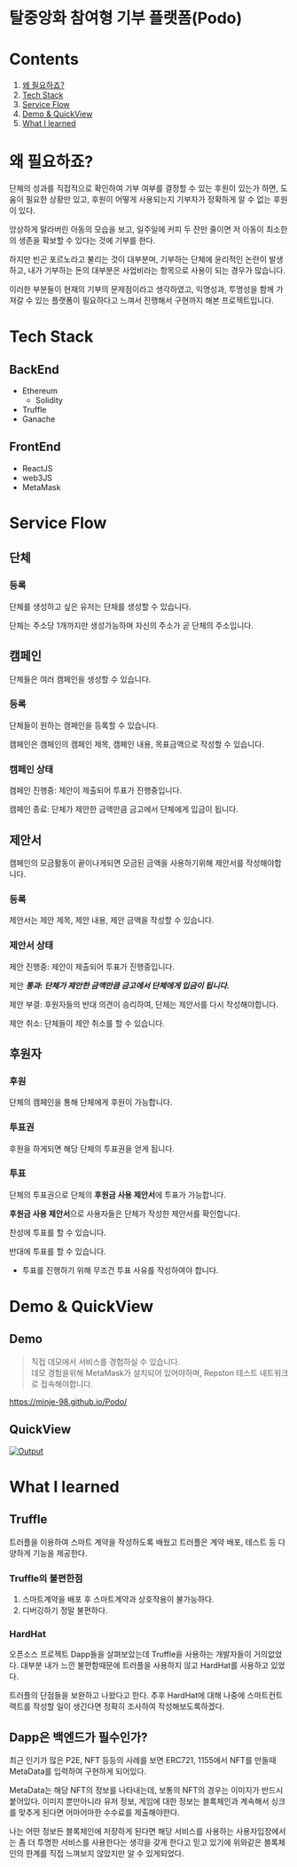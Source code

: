 # 탈중앙화 참여형 기부 플랫폼(Podo)
# Contents
1. [왜 필요하죠?](#왜-필요하죠?)
2. [Tech Stack](#Tech-Stack)
3. [Service Flow](#Service-Flow)
4. [Demo & QuickView](#Demo-&-QuickView)
5. [What I learned](#What-I-learned)
# 왜 필요하죠?
단체의 성과를 직접적으로 확인하여 기부 여부를 결정할 수 있는 후원이 있는가 하면, 도움이 필요한 상황만 있고, 후원이 어떻게 사용되는지 기부자가 정확하게 알 수 없는 후원이 있다.

앙상하게 말라버린 아동의 모습을 보고, 일주일에 커피 두 잔만 줄이면 저 아동이 최소한의 생존을 확보할 수 있다는 것에 기부를 한다.

하지만 빈곤 포르노라고 불리는 것이 대부분며, 기부하는 단체에 윤리적인 논란이 발생하고, 내가 기부하는 돈의 대부분은 사업비라는 항목으로 사용이 되는 경우가 많습니다.

이러한 부분들이 현재의 기부의 문제점이라고 생각하였고, 익명성과, 투명성을 함께 가져갈 수 있는 플랫폼이 필요하다고 느껴서 진행해서 구현까지 해본 프로젝트입니다.

# Tech Stack
## BackEnd
- Ethereum
    - Solidity
- Truffle
- Ganache
## FrontEnd
- ReactJS
- web3JS
- MetaMask
# Service Flow
## 단체
### 등록

단체를 생성하고 싶은 유저는 단체를 생성할 수 있습니다.

단체는 주소당 1개까지만 생성가능하며 자신의 주소가 곧 단체의 주소입니다.

## 캠페인

단체들은 여러 캠페인을 생성할 수 있습니다.

### 등록

단체들이 원하는 캠페인을 등록할 수 있습니다.

캠페인은 캠페인의 캠페인 제목, 캠페인 내용, 목표금액으로 작성할 수 있습니다.

### 캠페인 상태

캠페인 진행중: 제안이 제출되어 투표가 진행중입니다.

캠페인 종료: 단체가 제안한 금액만큼 금고에서 단체에게 입금이 됩니다.

## 제안서

캠페인의 모금활동이 끝이나게되면 모금된 금액을 사용하기위해 제안서를 작성해야합니다.

### 등록

제안서는 제안 제목, 제안 내용, 제안 금액을 작성할 수 있습니다.

### 제안서 상태

제안 진행중: 제안이 제출되어 투표가 진행중입니다.

제안 ***통과: 단체가 제안한 금액만큼 금고에서 단체에게 입금이 됩니다.***

제안 부결: 후원자들의 반대 의견이 승리하여, 단체는 제안서를 다시 작성해야합니다.

제안 취소: 단체들이 제안 취소를 할 수 있습니다.

## 후원자

### 후원

단체의 캠페인을 통해 단체에게 후원이 가능합니다.

### 투표권

후원을 하게되면 해당 단체의 투표권을 얻게 됩니다.

### 투표

단체의 투표권으로 단체의 **후원금 사용 제안서**에 투표가 가능합니다.

**후원금 사용 제안서**으로 사용자들은 단체가 작성한 제안서를 확인합니다.

찬성에 투표를 할 수 있습니다.

반대에 투표를 할 수 있습니다.

- 투표를 진행하기 위해 무조건 투표 사유를 작성하여야 합니다.
# Demo & QuickView
## Demo
> 직접 데모에서 서비스를 경험하실 수 있습니다.</br>
> 데모 경험을위해 MetaMask가 설치되어 있어야하며, Repston 테스트 네트워크로 접속해야합니다.

https://minje-98.github.io/Podo/
## QuickView

[![Output](https://user-images.githubusercontent.com/56459078/154900758-d7a4085a-5218-48af-87eb-d2ae9b16e1d4.png)](https://www.youtube.com/watch?v=WQ04huKTywE&feature=youtu.be)
# What I learned
## Truffle

트러플을 이용하여 스마트 계약을 작성하도록 배웠고 트러플은 계약 배포, 테스트 등 다양하게 기능을 제공한다.

### Truffle의 불편한점

1. 스마트계약을 배포 후 스마트계약과 상호작용이 불가능하다.
2. 디버깅하기 정말 불편하다.

### HardHat

오픈소스 프로젝트 Dapp들을 살펴보았는데 Truffle을 사용하는 개발자들이 거의없었다. 대부분 내가 느낀 불편함때문에 트러플을 사용하지 않고 HardHat를 사용하고 있었다.

트러플의 단점들을 보완하고 나왔다고 한다. 추후 HardHat에 대해 나중에 스마트컨트랙트를 작성할 일이 생긴다면 정확히 조사하여 작성해보도록하겠다.

## Dapp은 백엔드가 필수인가?

최근 인기가 많은 P2E, NFT 등등의 사례를 보면 ERC721, 1155에서 NFT를 만들때 MetaData를 입력하여 구현하게 되어있다.

MetaData는 해당 NFT의 정보를 나타내는데, 보통의 NFT의 경우는 이미지가 반드시 붙어있다. 이미지 뿐만아니라 유저 정보, 게임에 대한 정보는 블록체인과 계속해서 싱크를 맞추게 된다면 어마어마한 수수료를 제출해야한다.

나는 어떤 정보든 블록체인에 저장하게 된다면 해당 서비스를 사용하는 사용자입장에서는 좀 더 투명한 서비스를 사용한다는 생각을 갖게 한다고 믿고 있기에 위와같은 블록체인의 한계를 직접 느껴보지 않았지만 알 수 
있게되었다.


